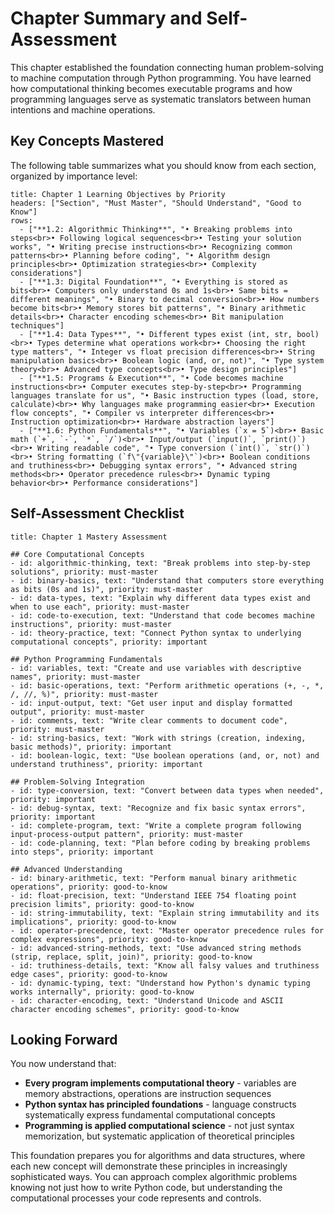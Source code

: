 # Chapter Summary and Self-Assessment

This chapter established the foundation connecting human problem-solving to machine computation through Python programming. You have learned how computational thinking becomes executable programs and how programming languages serve as systematic translators between human intentions and machine operations.

## Key Concepts Mastered

The following table summarizes what you should know from each section, organized by importance level:

```table
title: Chapter 1 Learning Objectives by Priority
headers: ["Section", "Must Master", "Should Understand", "Good to Know"]
rows:
  - ["**1.2: Algorithmic Thinking**", "• Breaking problems into steps<br>• Following logical sequences<br>• Testing your solution works", "• Writing precise instructions<br>• Recognizing common patterns<br>• Planning before coding", "• Algorithm design principles<br>• Optimization strategies<br>• Complexity considerations"]
  - ["**1.3: Digital Foundation**", "• Everything is stored as bits<br>• Computers only understand 0s and 1s<br>• Same bits = different meanings", "• Binary to decimal conversion<br>• How numbers become bits<br>• Memory stores bit patterns", "• Binary arithmetic details<br>• Character encoding schemes<br>• Bit manipulation techniques"]
  - ["**1.4: Data Types**", "• Different types exist (int, str, bool)<br>• Types determine what operations work<br>• Choosing the right type matters", "• Integer vs float precision differences<br>• String manipulation basics<br>• Boolean logic (and, or, not)", "• Type system theory<br>• Advanced type concepts<br>• Type design principles"]
  - ["**1.5: Programs & Execution**", "• Code becomes machine instructions<br>• Computer executes step-by-step<br>• Programming languages translate for us", "• Basic instruction types (load, store, calculate)<br>• Why languages make programming easier<br>• Execution flow concepts", "• Compiler vs interpreter differences<br>• Instruction optimization<br>• Hardware abstraction layers"]
  - ["**1.6: Python Fundamentals**", "• Variables (`x = 5`)<br>• Basic math (`+`, `-`, `*`, `/`)<br>• Input/output (`input()`, `print()`)<br>• Writing readable code", "• Type conversion (`int()`, `str()`)<br>• String formatting (`f\"{variable}\"`)<br>• Boolean conditions and truthiness<br>• Debugging syntax errors", "• Advanced string methods<br>• Operator precedence rules<br>• Dynamic typing behavior<br>• Performance considerations"]
```

## Self-Assessment Checklist

```checklist
title: Chapter 1 Mastery Assessment

## Core Computational Concepts
- id: algorithmic-thinking, text: "Break problems into step-by-step solutions", priority: must-master
- id: binary-basics, text: "Understand that computers store everything as bits (0s and 1s)", priority: must-master
- id: data-types, text: "Explain why different data types exist and when to use each", priority: must-master
- id: code-to-execution, text: "Understand that code becomes machine instructions", priority: must-master
- id: theory-practice, text: "Connect Python syntax to underlying computational concepts", priority: important

## Python Programming Fundamentals
- id: variables, text: "Create and use variables with descriptive names", priority: must-master
- id: basic-operations, text: "Perform arithmetic operations (+, -, *, /, //, %)", priority: must-master
- id: input-output, text: "Get user input and display formatted output", priority: must-master
- id: comments, text: "Write clear comments to document code", priority: must-master
- id: string-basics, text: "Work with strings (creation, indexing, basic methods)", priority: important
- id: boolean-logic, text: "Use boolean operations (and, or, not) and understand truthiness", priority: important

## Problem-Solving Integration
- id: type-conversion, text: "Convert between data types when needed", priority: important
- id: debug-syntax, text: "Recognize and fix basic syntax errors", priority: important
- id: complete-program, text: "Write a complete program following input-process-output pattern", priority: must-master
- id: code-planning, text: "Plan before coding by breaking problems into steps", priority: important

## Advanced Understanding
- id: binary-arithmetic, text: "Perform manual binary arithmetic operations", priority: good-to-know
- id: float-precision, text: "Understand IEEE 754 floating point precision limits", priority: good-to-know
- id: string-immutability, text: "Explain string immutability and its implications", priority: good-to-know
- id: operator-precedence, text: "Master operator precedence rules for complex expressions", priority: good-to-know
- id: advanced-string-methods, text: "Use advanced string methods (strip, replace, split, join)", priority: good-to-know
- id: truthiness-details, text: "Know all falsy values and truthiness edge cases", priority: good-to-know
- id: dynamic-typing, text: "Understand how Python's dynamic typing works internally", priority: good-to-know
- id: character-encoding, text: "Understand Unicode and ASCII character encoding schemes", priority: good-to-know
```

## Looking Forward

You now understand that:
- **Every program implements computational theory** - variables are memory abstractions, operations are instruction sequences
- **Python syntax has principled foundations** - language constructs systematically express fundamental computational concepts
- **Programming is applied computational science** - not just syntax memorization, but systematic application of theoretical principles

This foundation prepares you for algorithms and data structures, where each new concept will demonstrate these principles in increasingly sophisticated ways. You can approach complex algorithmic problems knowing not just how to write Python code, but understanding the computational processes your code represents and controls.